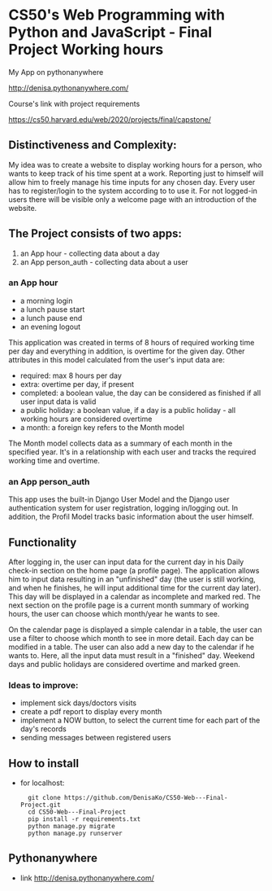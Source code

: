 # CS50's Web Programming with Python and JavaScript - Final Project Working hours

My App on pythonanywhere

http://denisa.pythonanywhere.com/

Course's link with project requirements

https://cs50.harvard.edu/web/2020/projects/final/capstone/

## Distinctiveness and Complexity:

My idea was to create a website to display working hours for a person, who wants to keep track of his time spent at a work. Reporting just to himself will allow him to freely manage his time inputs for any chosen day.
Every user has to register/login to the system according to to use it. For not logged-in users there will be visible only a welcome page with an introduction of the website.

## The Project consists of two apps:
1. an App hour - collecting data about a day
2. an App person_auth - collecting data about a user 

### an App hour
- a morning login
- a lunch pause start
- a lunch pause end
- an evening logout

This application was created in terms of 8 hours of required working time per day and everything in addition, is overtime for the given day.
Other attributes in this model calculated from the user's input data are:
- required: max 8 hours per day
- extra: overtime per day, if present
- completed: a boolean value, the day can be considered as finished if all user input data is valid
- a public holiday: a boolean value, if a day is a public holiday - all working hours are considered overtime
- a month: a foreign key refers to the Month model

The Month model collects data as a summary of each month in the specified year. It's in a relationship with each user and tracks the required working time and overtime.

### an App person_auth

This app uses the built-in Django User Model and the Django user authentication system for user registration, logging in/logging out.
In addition, the Profil Model tracks basic information about the user himself.


## Functionality

After logging in, the user can input data for the current day in his Daily check-in section on the home page (a profile page). The application allows him to input data resulting in an "unfinished" day (the user is still working, and when he finishes, he will input additional time for the current day later). This day will be displayed in a calendar as incomplete and marked red. The next section on the profile page is a current month summary of working hours, the user can choose which month/year he wants to see.

On the calendar page is displayed a simple calendar in a table, the user can use a filter to choose which month to see in more detail. Each day can be modified in a table. The user can also add a new day to the calendar if he wants to. Here, all the input data must result in a "finished" day. Weekend days and public holidays are considered overtime and marked green.


### Ideas to improve:
- implement sick days/doctors visits
- create a pdf report to display every month
- implement a NOW button, to select the current time for each part of the day's records
- sending messages between registered users

## How to install
- for localhost:

        git clone https://github.com/DenisaKo/CS50-Web---Final-Project.git
        cd CS50-Web---Final-Project
        pip install -r requirements.txt
        python manage.py migrate
        python manage.py runserver

## Pythonanywhere
- link http://denisa.pythonanywhere.com/
    


